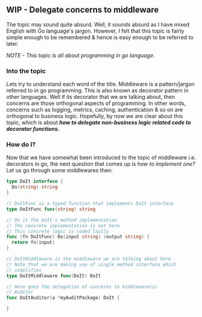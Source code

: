 ## WIP - Delegate concerns to middleware
The topic may sound quite absurd. Well, it sounds absurd as I have mixed English with Go language's jargon. However, I felt
that this topic is fairly simple enough to be remembered & hence is easy enough to be referred to later.

_NOTE - This topic is all about programming in go language._

### Into the topic
Lets try to understand each word of the title. Middleware is a pattern/jargon referred to in go programming. This is also 
known as decorator pattern in other languages. Well if its decorator that we are talking about, then concerns are those orthogonal aspects of programming. In other words, concerns such as logging, metrics, caching, authentication & so on are orthogonal to business logic. Hopefully, by now we are clear about this topic, which is about _**how to delegate non-business logic related code to decorator functions.**_

### How do I?
Now that we have somewhat been introduced to the topic of middleware i.e. decorators in go, the next question that comes up is
_how to implement one?_ Let us go through some middlewares then:

```go
type DoIt interface {
  Do(string) string
}

// DoItFunc is a typed function that implements DoIt interface
type DoItFunc func(string) string

// Do is the DoIt's method implementation
// The concrete implementation is not here
// This concrete logic is coded lazily
func (fn DoItFunc) Do(input string) (output string) {
  return fn(input)
}

// DoItMiddleware is the middleware we are talking about here
// Note that we are making use of single method interface which
// simplifies 
type DoItMiddleware func(DoIt) DoIt

// Here goes the delegation of concerns to middleware(s)
// Auditor
func DoItAuditor(a *myAuditPackage) DoIt {

}
```
